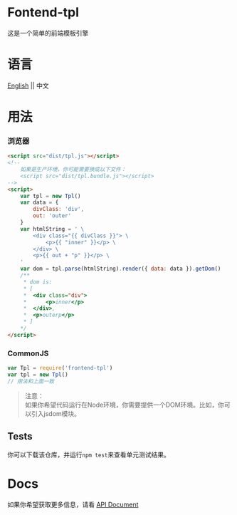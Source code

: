 # Fontend-tpl
这是一个简单的前端模板引擎

# 语言
[English](../README.md) || 中文

# 用法
### 浏览器
```html
<script src="dist/tpl.js"></script>
<!--
    如果是生产环境，你可能需要换成以下文件：
    <script src="dist/tpl.bundle.js"></script>
-->
<script>
    var tpl = new Tpl()
    var data = {
        divClass: 'div',
        out: 'outer'
    }
    var htmlString = ' \
        <div class="{{ divClass }}"> \
            <p>{{ "inner" }}</p> \
        </div> \
        <p>{{ out + "p" }}</p> \
    '
    var dom = tpl.parse(htmlString).render({ data: data }).getDom()
    /**
     * dom is:
     * [
     *  <div class="div">
     *      <p>inner</p>
     *  </div>,
     *  <p>outerp</p>
     * ]
    */
</script>
```
### CommonJS
```js
var Tpl = require('frontend-tpl')
var tpl = new Tpl()
// 用法和上面一致
```
> 注意：  
如果你希望代码运行在Node环境，你需要提供一个DOM环境。比如，你可以引入jsdom模块。

## Tests
你可以下载该仓库，并运行`npm test`来查看单元测试结果。

# Docs
如果你希望获取更多信息，请看 [API Document](./docs/index.html)